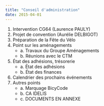 ```yaml
---
title: "Conseil d'administration"
date: 2015-04-01
---
```


1. Intervention CG64 (Laurence PAULY)
2. Projet de convention (Aurélie DELBIGOT)
3. Préparation de la Fête du Vélo
4. Point sur les aménagements
   * a. Travaux du Groupe Aménagements
   * b. Réunions avec le CTM
5. État des adhésions, trésorerie
   * a. État des adhésions
   * b. État des finances
6. Calendrier des prochains événements
7. Autres points
   * a. Marquage BicyCode
   * b. CA IDELIS
   * c. DOCUMENTS EN ANNEXE
